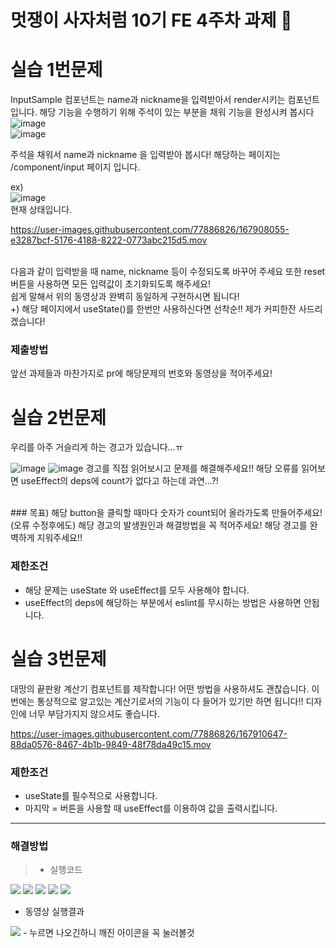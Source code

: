 # 멋쟁이 사자처럼 10기 FE 4주차 과제 🦁

# 실습 1번문제

InputSample 컴포넌트는 name과 nickname을 입력받아서 render시키는 컴포넌트 입니다. 해당 기능을 수행하기 위해 주석이 있는 부분을 채워 기능을 완성시켜 봅시다<br>
![image](https://user-images.githubusercontent.com/77886826/167911379-d2877351-6507-4c26-8b49-fbb647980b0d.png)<br>
![image](https://user-images.githubusercontent.com/77886826/167911449-35a018d5-8405-42d2-ad4c-56e88af3a5e8.png)<br>

주석을 채워서 name과 nickname 을 입력받아 봅시다!
해당하는 페이지는 /component/input 페이지 입니다.

ex) <br>
![image](https://user-images.githubusercontent.com/77886826/167907952-0b89c5e1-db78-40c0-90f6-8e2ee8b54d88.png)
<br>
현재 상태입니다.<br>

https://user-images.githubusercontent.com/77886826/167908055-e3287bcf-5176-4188-8222-0773abc215d5.mov

<br>
다음과 같이 입력받을 때 name, nickname 등이 수정되도록 바꾸어 주세요 또한 reset 버튼을 사용하면 모든 입력값이 초기화되도록 해주세요!<br>
쉽게 말해서 위의 동영상과 완벽히 동일하게 구현하시면 됩니다!
<br>
+) 해당 페이지에서 useState()를 한번만 사용하신다면 선착순!! 제가 커피한잔 사드리겠습니다!

### 제출방법

앞선 과제들과 마찬가지로 pr에 해당문제의 번호와 동영상을 적어주세요!

# 실습 2번문제

우리를 아주 거슬리게 하는 경고가 있습니다...ㅠ

![image](https://user-images.githubusercontent.com/77886826/167908932-02e6913b-02e6-4774-8939-43125eb32082.png)
![image](https://user-images.githubusercontent.com/77886826/167909006-f5dfa5c9-b7b2-49c9-a71f-16db78a9dd4f.png)
경고를 직접 읽어보시고 문제를 해결해주세요!! 해당 오류를 읽어보면 useEffect의 deps에 count가 없다고 하는데 과연...?!

<br>
 ### 목표)
 해당 button을 클릭할 때마다 숫자가 count되어 올라가도록 만들어주세요!(오류 수정후에도)
 해당 경고의 발생원인과 해결방법을 꼭 적어주세요!
 해당 경고를 완벽하게 지워주세요!!

### 제한조건

- 해당 문제는 useState 와 useEffect를 모두 사용해야 합니다.
- useEffect의 deps에 해당하는 부분에서 eslint를 무시하는 방법은 사용하면 안됩니다.

# 실습 3번문제

대망의 끝판왕 계산기 컴포넌트를 제작합니다!
어떤 방법을 사용하셔도 괜찮습니다. 이번에는 통상적으로 알고있는 계산기로서의 기능이 다 들어가 있기만 하면 됩니다!! 디자인에 너무 부담가지지 않으셔도 좋습니다.

https://user-images.githubusercontent.com/77886826/167910647-88da0576-8467-4b1b-9849-48f78da49c15.mov

### 제한조건

- useState를 필수적으로 사용합니다.
- 마지막 = 버튼을 사용할 때 useEffect를 이용하여 값을 출력시킵니다.

***
### 해결방법
> + 실행코드
<img src="https://user-images.githubusercontent.com/102943250/174480505-0d10bbef-2528-44a8-833e-40e2c02a4024.jpg" />
<img src="https://user-images.githubusercontent.com/102943250/174480508-4dd6b3b9-cbe5-4a66-9128-da00aeee484a.jpg" />
<img src="https://user-images.githubusercontent.com/102943250/174480513-6383f391-c5c3-4eac-b028-0c2c1f570f7f.jpg" />
<img src="https://user-images.githubusercontent.com/102943250/174480519-fe6fa8fa-65dc-4c97-abae-caa2eb0849a0.jpg" />
<img src="https://user-images.githubusercontent.com/102943250/174480523-4ab58be5-47ed-407e-8ccb-85f4be3d0d53.jpg" />

+ 동영상 실행결과
<img src="https://user-images.githubusercontent.com/102943250/169687867-4e96bc8a-c678-4e53-9441-7e4afa1fda04.mp4">
- 누르면 나오긴하니 깨진 아이콘을 꼭 눌러볼것
